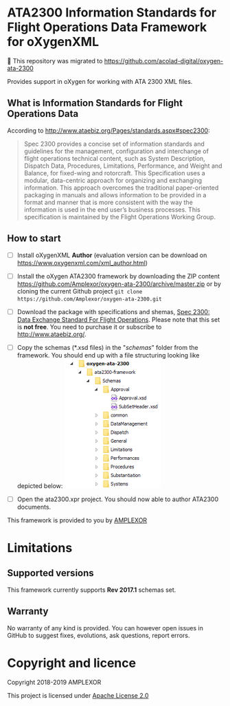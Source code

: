 # ATA2300 Information Standards for Flight Operations Data​ Framework for oXygenXML

👋 This repository was migrated to https://github.com/acolad-digital/oxygen-ata-2300

Provides support in oXygen for working with ATA 2300 XML files.

## What is Information Standards for Flight Operations Data​

According to http://www.ataebiz.org/Pages/standards.aspx#spec2300:

> ​Spec 2300 provides a concise set of information standards and guidelines for the management, configuration and interchange of flight operations technical content, such as System Description, Dispatch Data, Procedures, Limitations, Performance, and Weight and Balance, for fixed-wing and rotorcraft. This Specification uses a modular, data-centric approach for organizing and exchanging information. This approach overcome​s the traditional paper-oriented packaging in manuals and allows information to be provided in a format and manner that is more consistent with the way the information is used in the end user’s business processes. This specification is maintained by the Flight Operations Working Group.



## How to start

- [ ] Install oXygenXML **Author** (evaluation version can be download on https://www.oxygenxml.com/xml_author.html)
- [ ] Install the oXygen ATA2300 framework by downloading the ZIP content https://github.com/Amplexor/oxygen-ata-2300/archive/master.zip or by cloning the current Github project `git clone https://github.com/Amplexor/oxygen-ata-2300.git`
- [ ] Download the package with specifications and shemas, [Spec 2300: Data Exchange Standard For Flight Operations](https://publications.airlines.org/CommerceProductDetail.aspx?Product=271). Please note that this set is **not free**. You need to purchase it or subscribe to http://www.ataebiz.org/.
- [ ] Copy the schemas (*.xsd files) in the "_schemas_" folder from the framework.
  You should end up with a file structuring looking like depicted below:
  ![framework-structure.png](framework-structure.png)
  
- [ ] Open the ata2300.xpr project. You should now able to author ATA2300 documents.

This framework is provided to you by [AMPLEXOR](https://www.amplexor.com) 


# Limitations

## Supported versions 

This framework currently supports **Rev 2017.1** schemas set.

## Warranty

No warranty of any kind is provided. You can however open issues in GitHub to suggest fixes, evolutions, ask questions, report errors.

# Copyright and licence

Copyright 2018-2019 AMPLEXOR

This project is licensed under [Apache License 2.0](LICENSE.txt)

